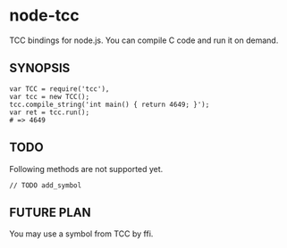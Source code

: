 node-tcc
========

TCC bindings for node.js. You can compile C code and run it on demand.

SYNOPSIS
--------

    var TCC = require('tcc'),
    var tcc = new TCC();
    tcc.compile_string('int main() { return 4649; }');
    var ret = tcc.run();
    # => 4649

TODO
----

Following methods are not supported yet.

    // TODO add_symbol

FUTURE PLAN
------------

You may use a symbol from TCC by ffi.

